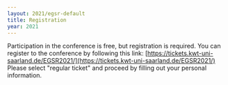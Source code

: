 ```yaml
---
layout: 2021/egsr-default
title: Registration
year: 2021
---
```


Participation in the conference is free, but registration is required.
You can register to the conference by following this link:
[https://tickets.kwt-uni-saarland.de/EGSR2021/](https://tickets.kwt-uni-saarland.de/EGSR2021/)
Please select "regular ticket" and proceed by filling out your personal information.
